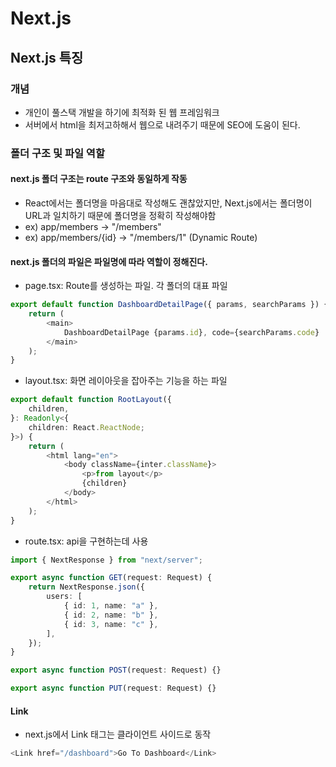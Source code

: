 # Next.js

## Next.js 특징

### 개념

- 개인이 풀스택 개발을 하기에 최적화 된 웹 프레임워크
- 서버에서 html을 최저고하해서 웹으로 내려주기 때문에 SEO에 도움이 된다.

### 폴더 구조 및 파일 역할

#### next.js 폴더 구조는 route 구조와 동일하게 작동

- React에서는 폴더명을 마음대로 작성해도 괜찮았지만, Next.js에서는 폴더명이 URL과 일치하기 때문에 폴더명을 정확히 작성해야함
- ex) app/members -> "/members"
- ex) app/members/{id} -> "/members/1" (Dynamic Route)

#### next.js 폴더의 파일은 파일명에 따라 역할이 정해진다.

- page.tsx: Route를 생성하는 파일. 각 폴더의 대표 파일

```typescript jsx
export default function DashboardDetailPage({ params, searchParams }) {
    return (
        <main>
            DashboardDetailPage {params.id}, code={searchParams.code}
        </main>
    );
}
```

- layout.tsx: 화면 레이아웃을 잡아주는 기능을 하는 파일
```typescript jsx
export default function RootLayout({
	children,
}: Readonly<{
	children: React.ReactNode;
}>) {
	return (
		<html lang="en">
			<body className={inter.className}>
				<p>from layout</p>
				{children}
			</body>
		</html>
	);
}
```

- route.tsx: api을 구현하는데 사용

```typescript
import { NextResponse } from "next/server";

export async function GET(request: Request) {
	return NextResponse.json({
		users: [
			{ id: 1, name: "a" },
			{ id: 2, name: "b" },
			{ id: 3, name: "c" },
		],
	});
}

export async function POST(request: Request) {}

export async function PUT(request: Request) {}
```

#### Link

- next.js에서 Link 태그는 클라이언트 사이드로 동작

```typescript jsx
<Link href="/dashboard">Go To Dashboard</Link>
```